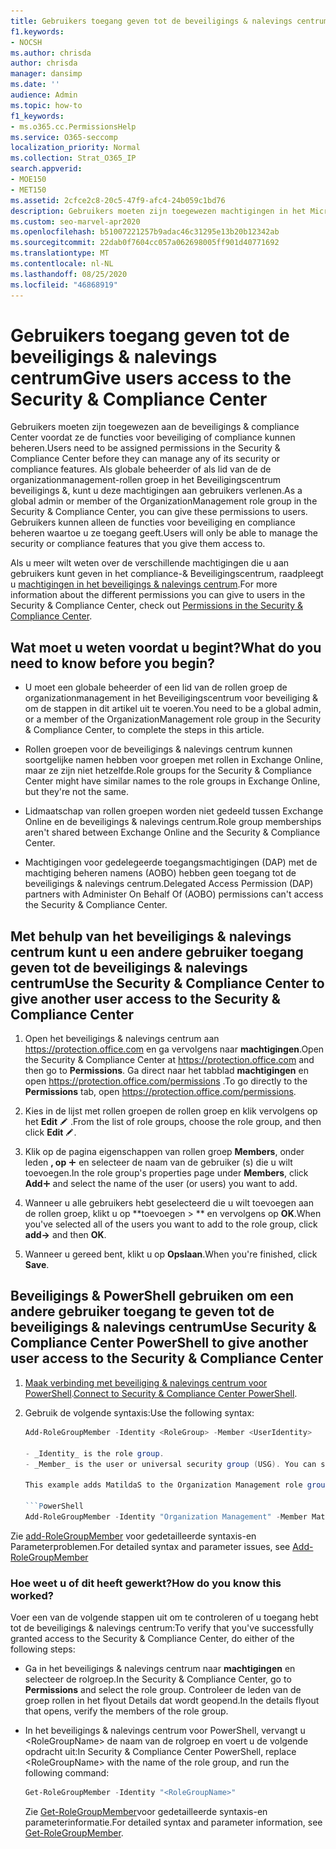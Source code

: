 ```yaml
---
title: Gebruikers toegang geven tot de beveiligings & nalevings centrum
f1.keywords:
- NOCSH
ms.author: chrisda
author: chrisda
manager: dansimp
ms.date: ''
audience: Admin
ms.topic: how-to
f1_keywords:
- ms.o365.cc.PermissionsHelp
ms.service: O365-seccomp
localization_priority: Normal
ms.collection: Strat_O365_IP
search.appverid:
- MOE150
- MET150
ms.assetid: 2cfce2c8-20c5-47f9-afc4-24b059c1bd76
description: Gebruikers moeten zijn toegewezen machtigingen in het Microsoft 365-beveiligings & nalevings centrum voordat ze de functies voor beveiliging of compliance kunnen beheren.
ms.custom: seo-marvel-apr2020
ms.openlocfilehash: b51007221257b9adac46c31295e13b20b12342ab
ms.sourcegitcommit: 22dab0f7604cc057a062698005ff901d40771692
ms.translationtype: MT
ms.contentlocale: nl-NL
ms.lasthandoff: 08/25/2020
ms.locfileid: "46868919"
---
```

# <a name="give-users-access-to-the-security--compliance-center"></a><span data-ttu-id="37df7-103">Gebruikers toegang geven tot de beveiligings & nalevings centrum</span><span class="sxs-lookup"><span data-stu-id="37df7-103">Give users access to the Security & Compliance Center</span></span>

<span data-ttu-id="37df7-104">Gebruikers moeten zijn toegewezen aan de beveiligings & compliance Center voordat ze de functies voor beveiliging of compliance kunnen beheren.</span><span class="sxs-lookup"><span data-stu-id="37df7-104">Users need to be assigned permissions in the Security & Compliance Center before they can manage any of its security or compliance features.</span></span> <span data-ttu-id="37df7-105">Als globale beheerder of als lid van de de organizationmanagement-rollen groep in het Beveiligingscentrum beveiligings &, kunt u deze machtigingen aan gebruikers verlenen.</span><span class="sxs-lookup"><span data-stu-id="37df7-105">As a global admin or member of the OrganizationManagement role group in the Security & Compliance Center, you can give these permissions to users.</span></span> <span data-ttu-id="37df7-106">Gebruikers kunnen alleen de functies voor beveiliging en compliance beheren waartoe u ze toegang geeft.</span><span class="sxs-lookup"><span data-stu-id="37df7-106">Users will only be able to manage the security or compliance features that you give them access to.</span></span>

<span data-ttu-id="37df7-107">Als u meer wilt weten over de verschillende machtigingen die u aan gebruikers kunt geven in het compliance-& Beveiligingscentrum, raadpleegt u [machtigingen in het beveiligings & nalevings centrum](permissions-in-the-security-and-compliance-center.md).</span><span class="sxs-lookup"><span data-stu-id="37df7-107">For more information about the different permissions you can give to users in the Security & Compliance Center, check out [Permissions in the Security & Compliance Center](permissions-in-the-security-and-compliance-center.md).</span></span>

## <a name="what-do-you-need-to-know-before-you-begin"></a><span data-ttu-id="37df7-108">Wat moet u weten voordat u begint?</span><span class="sxs-lookup"><span data-stu-id="37df7-108">What do you need to know before you begin?</span></span>

- <span data-ttu-id="37df7-109">U moet een globale beheerder of een lid van de rollen groep de organizationmanagement in het Beveiligingscentrum voor beveiliging & om de stappen in dit artikel uit te voeren.</span><span class="sxs-lookup"><span data-stu-id="37df7-109">You need to be a global admin, or a member of the OrganizationManagement role group in the Security & Compliance Center, to complete the steps in this article.</span></span>

- <span data-ttu-id="37df7-110">Rollen groepen voor de beveiligings & nalevings centrum kunnen soortgelijke namen hebben voor groepen met rollen in Exchange Online, maar ze zijn niet hetzelfde.</span><span class="sxs-lookup"><span data-stu-id="37df7-110">Role groups for the Security & Compliance Center might have similar names to the role groups in Exchange Online, but they're not the same.</span></span>

- <span data-ttu-id="37df7-111">Lidmaatschap van rollen groepen worden niet gedeeld tussen Exchange Online en de beveiligings & nalevings centrum.</span><span class="sxs-lookup"><span data-stu-id="37df7-111">Role group memberships aren't shared between Exchange Online and the Security & Compliance Center.</span></span>

- <span data-ttu-id="37df7-112">Machtigingen voor gedelegeerde toegangsmachtigingen (DAP) met de machtiging beheren namens (AOBO) hebben geen toegang tot de beveiligings & nalevings centrum.</span><span class="sxs-lookup"><span data-stu-id="37df7-112">Delegated Access Permission (DAP) partners with Administer On Behalf Of (AOBO) permissions can't access the Security & Compliance Center.</span></span>

## <a name="use-the-security--compliance-center-to-give-another-user-access-to-the-security--compliance-center"></a><span data-ttu-id="37df7-113">Met behulp van het beveiligings & nalevings centrum kunt u een andere gebruiker toegang geven tot de beveiligings & nalevings centrum</span><span class="sxs-lookup"><span data-stu-id="37df7-113">Use the Security & Compliance Center to give another user access to the Security & Compliance Center</span></span>

1. <span data-ttu-id="37df7-114">Open het beveiligings & nalevings centrum aan <https://protection.office.com> en ga vervolgens naar **machtigingen**.</span><span class="sxs-lookup"><span data-stu-id="37df7-114">Open the Security & Compliance Center at <https://protection.office.com> and then go to **Permissions**.</span></span> <span data-ttu-id="37df7-115">Ga direct naar het tabblad **machtigingen** en open <https://protection.office.com/permissions> .</span><span class="sxs-lookup"><span data-stu-id="37df7-115">To go directly to the **Permissions** tab, open <https://protection.office.com/permissions>.</span></span>

2. <span data-ttu-id="37df7-116">Kies in de lijst met rollen groepen de rollen groep en klik vervolgens op het **Edit** ![ pictogram bewerken bewerken ](../../media/O365-MDM-CreatePolicy-EditIcon.gif) .</span><span class="sxs-lookup"><span data-stu-id="37df7-116">From the list of role groups, choose the role group, and then click **Edit** ![Edit icon](../../media/O365-MDM-CreatePolicy-EditIcon.gif).</span></span>

3. <span data-ttu-id="37df7-117">Klik op de pagina eigenschappen van rollen groep **Members**, onder leden **, op** ![ pictogram toevoegen ](../../media/ITPro-EAC-AddIcon.gif) en selecteer de naam van de gebruiker (s) die u wilt toevoegen.</span><span class="sxs-lookup"><span data-stu-id="37df7-117">In the role group's properties page under **Members**, click **Add**![Add Icon](../../media/ITPro-EAC-AddIcon.gif) and select the name of the user (or users) you want to add.</span></span>

4. <span data-ttu-id="37df7-118">Wanneer u alle gebruikers hebt geselecteerd die u wilt toevoegen aan de rollen groep, klikt u op \*\*toevoegen \> \*\* en vervolgens op **OK**.</span><span class="sxs-lookup"><span data-stu-id="37df7-118">When you've selected all of the users you want to add to the role group, click **add-\>** and then **OK**.</span></span>

5. <span data-ttu-id="37df7-119">Wanneer u gereed bent, klikt u op **Opslaan**.</span><span class="sxs-lookup"><span data-stu-id="37df7-119">When you're finished, click **Save**.</span></span>

## <a name="use-security--compliance-center-powershell-to-give-another-user-access-to-the-security--compliance-center"></a><span data-ttu-id="37df7-120">Beveiligings & PowerShell gebruiken om een andere gebruiker toegang te geven tot de beveiligings & nalevings centrum</span><span class="sxs-lookup"><span data-stu-id="37df7-120">Use Security & Compliance Center PowerShell to give another user access to the Security & Compliance Center</span></span>

1. <span data-ttu-id="37df7-121">[Maak verbinding met beveiliging & nalevings centrum voor PowerShell](https://docs.microsoft.com/powershell/exchange/connect-to-scc-powershell).</span><span class="sxs-lookup"><span data-stu-id="37df7-121">[Connect to Security & Compliance Center PowerShell](https://docs.microsoft.com/powershell/exchange/connect-to-scc-powershell).</span></span>

2. <span data-ttu-id="37df7-122">Gebruik de volgende syntaxis:</span><span class="sxs-lookup"><span data-stu-id="37df7-122">Use the following syntax:</span></span>

   ```powershell
   Add-RoleGroupMember -Identity <RoleGroup> -Member <UserIdentity>

   - _Identity_ is the role group.
   - _Member_ is the user or universal security group (USG). You can specify only one member at a time.

   This example adds MatildaS to the Organization Management role group.

   ```PowerShell
   Add-RoleGroupMember -Identity "Organization Management" -Member MatildaS
   ```

<span data-ttu-id="37df7-123">Zie [add-RoleGroupMember](https://docs.microsoft.com/powershell/module/exchange/add-rolegroupmember) voor gedetailleerde syntaxis-en Parameterproblemen.</span><span class="sxs-lookup"><span data-stu-id="37df7-123">For detailed syntax and parameter issues, see [Add-RoleGroupMember](https://docs.microsoft.com/powershell/module/exchange/add-rolegroupmember)</span></span>

### <a name="how-do-you-know-this-worked"></a><span data-ttu-id="37df7-124">Hoe weet u of dit heeft gewerkt?</span><span class="sxs-lookup"><span data-stu-id="37df7-124">How do you know this worked?</span></span>

<span data-ttu-id="37df7-125">Voer een van de volgende stappen uit om te controleren of u toegang hebt tot de beveiligings & nalevings centrum:</span><span class="sxs-lookup"><span data-stu-id="37df7-125">To verify that you've successfully granted access to the Security & Compliance Center, do either of the following steps:</span></span>

- <span data-ttu-id="37df7-126">Ga in het beveiligings & nalevings centrum naar **machtigingen** en selecteer de rolgroep.</span><span class="sxs-lookup"><span data-stu-id="37df7-126">In the Security & Compliance Center, go to **Permissions** and select the role group.</span></span> <span data-ttu-id="37df7-127">Controleer de leden van de groep rollen in het flyout Details dat wordt geopend.</span><span class="sxs-lookup"><span data-stu-id="37df7-127">In the details flyout that opens, verify the members of the role group.</span></span> 

- <span data-ttu-id="37df7-128">In het beveiligings & nalevings centrum voor PowerShell, vervangt u \<RoleGroupName\> de naam van de rolgroep en voert u de volgende opdracht uit:</span><span class="sxs-lookup"><span data-stu-id="37df7-128">In Security & Compliance Center PowerShell, replace \<RoleGroupName\> with the name of the role group, and run the following command:</span></span>

  ```powershell
  Get-RoleGroupMember -Identity "<RoleGroupName>"
  ```

  <span data-ttu-id="37df7-129">Zie [Get-RoleGroupMember](https://docs.microsoft.com/powershell/module/exchange/Get-RoleGroupMember)voor gedetailleerde syntaxis-en parameterinformatie.</span><span class="sxs-lookup"><span data-stu-id="37df7-129">For detailed syntax and parameter information, see [Get-RoleGroupMember](https://docs.microsoft.com/powershell/module/exchange/Get-RoleGroupMember).</span></span>
